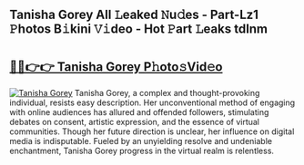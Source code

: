 ## Tanisha Gorey All 𝙻eaked 𝙽u𝚍es - Part-Lz1 𝙿hotos B𝚒kini 𝚅𝚒deo - Hot 𝙿art 𝙻eaks tdInm

# <h2><a href="http://ld0t6l3.urlbe.top/?page=Tanisha+Gorey">🔗🔗👉👉 Tanisha Gorey P𝚑oto𝚜Vid𝚎o</a></h2>

[![Tanisha Gorey](https://i.imgur.com/eBuTRDB.gif)](http://ld0t6l3.urlbe.top/?page=Tanisha+Gorey)
Tanisha Gorey, a complex and thought-provoking individual, resists easy description. Her unconventional method of engaging with online audiences has allured and offended followers, stimulating debates on consent, artistic expression, and the essence of virtual communities. Though her future direction is unclear, her influence on digital media is indisputable. Fueled by an unyielding resolve and undeniable enchantment, Tanisha Gorey progress in the virtual realm is relentless.
